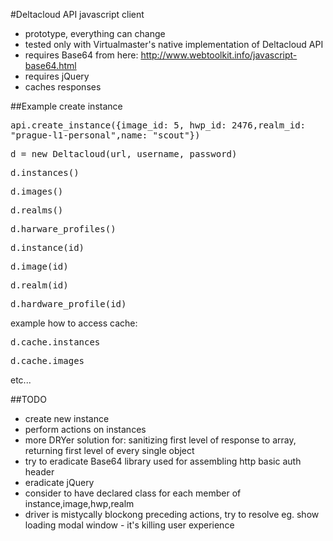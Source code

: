 #Deltacloud API javascript client
- prototype, everything can change
- tested only with Virtualmaster's native implementation of Deltacloud API
- requires Base64 from here: http://www.webtoolkit.info/javascript-base64.html
- requires jQuery
- caches responses


##Example
create instance

<tt>api.create_instance({image_id: 5, hwp_id: 2476,realm_id: "prague-l1-personal",name: "scout"})</tt>

<tt>d = new Deltacloud(url, username, password)</tt>

<tt>d.instances()</tt>

<tt>d.images()</tt>

<tt>d.realms()</tt>

<tt>d.harware_profiles()</tt>

<tt>d.instance(id)</tt>

<tt>d.image(id)</tt>

<tt>d.realm(id)</tt>

<tt>d.hardware_profile(id)</tt>

example how to access cache:

<tt>d.cache.instances</tt>

<tt>d.cache.images</tt>

etc...

##TODO
- create new instance
- perform actions on instances
- more DRYer solution for: sanitizing first level of response to array, returning first level of every single object 
- try to eradicate Base64 library used for assembling http basic auth header
- eradicate jQuery
- consider to have declared class for each member of instance,image,hwp,realm
- driver is mistycally blockong preceding actions, try to resolve eg. show loading modal window - it's killing user experience
